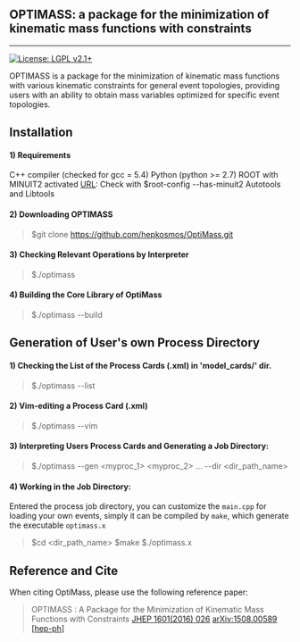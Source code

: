 ## OPTIMASS: a package for the minimization of kinematic mass functions with constraints
---
[![License: LGPL v2.1+](https://img.shields.io/badge/License-LGPL%20v2.1+-blue.svg)](https://www.gnu.org/licenses/lgpl.html)

OPTIMASS is a package for the minimization of kinematic mass functions with various kinematic constraints for 
general event topologies, providing users with an ability to obtain mass variables optimized for specific event topologies.








## Installation

#### 1) Requirements
  C++ compiler (checked for gcc = 5.4) 
  Python (python >= 2.7)
  ROOT with MINUIT2 activated [URL](https://root.cern.ch): Check with $root-config --has-minuit2
  Autotools and Libtools


#### 2) Downloading OPTIMASS

> $git clone https://github.com/hepkosmos/OptiMass.git


#### 3) Checking Relevant Operations by Interpreter

> $./optimass


#### 4) Building the Core Library of OptiMass

> $./optimass --build



## Generation of User's own Process Directory

#### 1) Checking the List of the Process Cards (<myproc>.xml) in 'model_cards/' dir.

> $./optimass --list


#### 2) Vim-editing a Process Card (<myproc>.xml) 

> $./optimass --vim <myproc>


#### 3) Interpreting Users Process Cards and Generating a Job Directory:

> $./optimass --gen <myproc_1> <myproc_2> ... --dir <dir_path_name>


#### 4) Working in the Job Directory:
Entered the process job directory, you can customize the `main.cpp` for loading your own events, 
simply it can be compiled by `make`, which generate the executable `optimass.x` 

> $cd <dir_path_name> 
> $make
> $./optimass.x


## Reference and Cite
When citing OptiMass, please use the following reference paper:

>  OPTIMASS : A Package for the Minimization of Kinematic Mass Functions with Constraints
>  [JHEP 1601(2016) 026](https://link.springer.com/article/10.1007%2FJHEP01%282016%29026) [arXiv:1508.00589 [hep-ph]](https://arxiv.org/abs/1508.00589v2)


